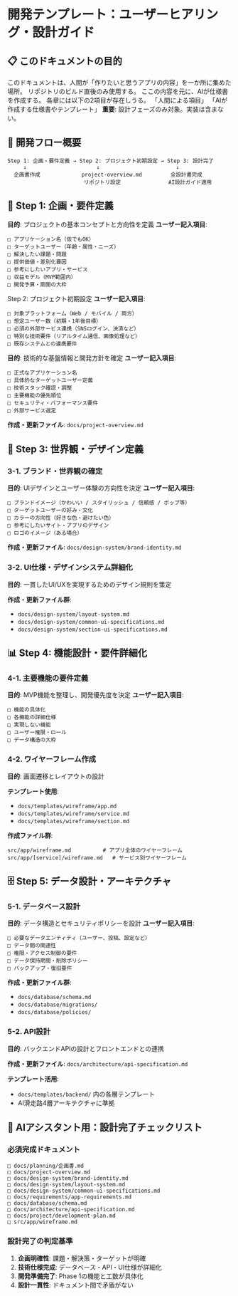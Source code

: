 # 開発テンプレート：ユーザーヒアリング・設計ガイド

## 📋 このドキュメントの目的
このドキュメントは、人間が「作りたいと思うアプリの内容」を一か所に集めた場所。
リポジトリのビルド直後のみ使用する。
ここの内容を元に、AIが仕様書を作成する。
各章には以下の2項目が存在しうる。
「人間による項目」
「AIが作成する仕様書やテンプレート」
**重要**: 設計フェーズのみ対象。実装は含まない。


## 🚀 開発フロー概要

```
Step 1: 企画・要件定義 → Step 2: プロジェクト初期設定 → Step 3: 設計完了
     ↓                      ↓                        ↓
  企画書作成             project-overview.md         全設計書完成
                        リポジトリ設定               AI設計ガイド適用
```
## 📝 Step 1: 企画・要件定義
**目的**: プロジェクトの基本コンセプトと方向性を定義
**ユーザー記入項目**:
```
□ アプリケーション名（仮でもOK）
□ ターゲットユーザー（年齢・属性・ニーズ）
□ 解決したい課題・問題
□ 提供価値・差別化要因
□ 参考にしたいアプリ・サービス
□ 収益モデル（MVP範囲内）
□ 開発予算・期間の大枠
```

Step 2: プロジェクト初期設定
**ユーザー記入項目**:
```
□ 対象プラットフォーム（Web / モバイル / 両方）
□ 想定ユーザー数（初期・1年後目標）
□ 必須の外部サービス連携（SNSログイン、決済など）
□ 特別な技術要件（リアルタイム通信、画像処理など）
□ 既存システムとの連携要件
```

**目的**: 技術的な基盤情報と開発方針を確定
**ユーザー記入項目**:
```
□ 正式なアプリケーション名
□ 具体的なターゲットユーザー定義
□ 技術スタック確認・調整
□ 主要機能の優先順位
□ セキュリティ・パフォーマンス要件
□ 外部サービス選定
```
**作成・更新ファイル**: `docs/project-overview.md`

## 🎨 Step 3: 世界観・デザイン定義

### 3-1. ブランド・世界観の確定
**目的**: UIデザインとユーザー体験の方向性を決定
**ユーザー記入項目**:
```
□ ブランドイメージ（かわいい / スタイリッシュ / 信頼感 / ポップ等）
□ ターゲットユーザーの好み・文化
□ カラーの方向性（好きな色・避けたい色）
□ 参考にしたいサイト・アプリのデザイン
□ ロゴのイメージ（ある場合）
```
**作成・更新ファイル**: `docs/design-system/brand-identity.md`

### 3-2. UI仕様・デザインシステム詳細化
**目的**: 一貫したUI/UXを実現するためのデザイン規則を策定

**作成・更新ファイル群**:
- `docs/design-system/layout-system.md`
- `docs/design-system/common-ui-specifications.md`
- `docs/design-system/section-ui-specifications.md`

## 📊 Step 4: 機能設計・要件詳細化
### 4-1. 主要機能の要件定義
**目的**: MVP機能を整理し、開発優先度を決定
**ユーザー記入項目**:
```
□ 機能の具体化
□ 各機能の詳細仕様
□ 実現しない機能
□ ユーザー権限・ロール
□ データ構造の大枠
```

### 4-2. ワイヤーフレーム作成
**目的**: 画面遷移とレイアウトの設計

**テンプレート使用**:
- `docs/templates/wireframe/app.md`
- `docs/templates/wireframe/service.md`
- `docs/templates/wireframe/section.md`

**作成ファイル群**:
```
src/app/wireframe.md          # アプリ全体のワイヤーフレーム
src/app/[service]/wireframe.md   # サービス別ワイヤーフレーム
```

## 🗄️ Step 5: データ設計・アーキテクチャ

### 5-1. データベース設計
**目的**: データ構造とセキュリティポリシーを設計
**ユーザー記入項目**:
```
□ 必要なデータエンティティ（ユーザー、投稿、設定など）
□ データ間の関連性
□ 権限・アクセス制御の要件
□ データ保持期間・削除ポリシー
□ バックアップ・復旧要件
```

**作成・更新ファイル群**:
- `docs/database/schema.md`
- `docs/database/migrations/`
- `docs/database/policies/`

### 5-2. API設計
**目的**: バックエンドAPIの設計とフロントエンドとの連携

**作成・更新ファイル**: `docs/architecture/api-specification.md`

**テンプレート活用**:
- `docs/templates/backend/` 内の各層テンプレート
- AI滑走路4層アーキテクチャに準拠

## 🤖 AIアシスタント用：設計完了チェックリスト

### 必須完成ドキュメント
```
□ docs/planning/企画書.md
□ docs/project-overview.md
□ docs/design-system/brand-identity.md
□ docs/design-system/layout-system.md
□ docs/design-system/common-ui-specifications.md
□ docs/requirements/app-requirements.md
□ docs/database/schema.md
□ docs/architecture/api-specification.md
□ docs/project/development-plan.md
□ src/app/wireframe.md
```

### 設計完了の判定基準
1. **企画明確性**: 課題・解決策・ターゲットが明確
2. **技術仕様完成**: データベース・API・UI仕様が詳細化
3. **開発準備完了**: Phase 1の機能と工数が具体化
4. **設計一貫性**: ドキュメント間で矛盾がない